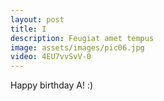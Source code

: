 ```yaml
---
layout: post
title: I
description: Feugiat amet tempus
image: assets/images/pic06.jpg
video: 4EU7vvSvV-0
---
```


Happy birthday A! :)
